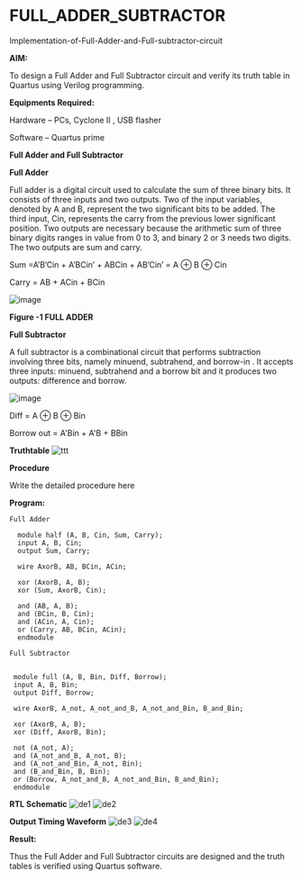 # FULL_ADDER_SUBTRACTOR

Implementation-of-Full-Adder-and-Full-subtractor-circuit

**AIM:**

To design a Full Adder and Full Subtractor circuit and verify its truth table in Quartus using Verilog programming.

**Equipments Required:**

Hardware – PCs, Cyclone II , USB flasher

Software – Quartus prime

**Full Adder and Full Subtractor**

**Full Adder**

Full adder is a digital circuit used to calculate the sum of three binary bits. It consists of three inputs and two outputs. Two of the input variables, denoted by A and B, represent the two significant bits to be added. The third input, Cin, represents the carry from the previous lower significant position. Two outputs are necessary because the arithmetic sum of three binary digits ranges in value from 0 to 3, and binary 2 or 3 needs two digits. The two outputs are sum and carry.

Sum =A’B’Cin + A’BCin’ + ABCin + AB’Cin’ = A ⊕ B ⊕ Cin 

Carry = AB + ACin + BCin

![image](https://github.com/naavaneetha/FULL_ADDER_SUBTRACTOR/assets/154305477/0f30ba51-5ffb-4198-845f-18e054f675e7)

**Figure -1 FULL ADDER**

**Full Subtractor**

A full subtractor is a combinational circuit that performs subtraction involving three bits, namely minuend, subtrahend, and borrow-in . It accepts three inputs: minuend, subtrahend and a borrow bit and it produces two outputs: difference and borrow.

![image](https://github.com/naavaneetha/FULL_ADDER_SUBTRACTOR/assets/154305477/02b24f51-ab51-4304-9ad6-7b81ffc1ead5)

Diff = A ⊕ B ⊕ Bin 

Borrow out = A'Bin + A'B + BBin

**Truthtable**
![ttt](https://github.com/user-attachments/assets/3d058a95-3e24-45e1-9cee-5aa57629c891)

**Procedure**

Write the detailed procedure here

**Program:**
```
Full Adder

  module half (A, B, Cin, Sum, Carry); 
  input A, B, Cin;
  output Sum, Carry;

  wire AxorB, AB, BCin, ACin;

  xor (AxorB, A, B);           
  xor (Sum, AxorB, Cin);       

  and (AB, A, B);              
  and (BCin, B, Cin);          
  and (ACin, A, Cin);          
  or (Carry, AB, BCin, ACin);  
  endmodule

Full Subtractor

 
 module full (A, B, Bin, Diff, Borrow);
 input A, B, Bin;
 output Diff, Borrow;

 wire AxorB, A_not, A_not_and_B, A_not_and_Bin, B_and_Bin;

 xor (AxorB, A, B);               
 xor (Diff, AxorB, Bin);          

 not (A_not, A);                
 and (A_not_and_B, A_not, B);     
 and (A_not_and_Bin, A_not, Bin); 
 and (B_and_Bin, B, Bin);         
 or (Borrow, A_not_and_B, A_not_and_Bin, B_and_Bin); 
 endmodule
```

**RTL Schematic**
![de1](https://github.com/user-attachments/assets/8bfbff8e-8044-433b-ac6f-a3340137076a)
![de2](https://github.com/user-attachments/assets/694f0b79-b0a7-4195-8540-e1d3779fff39)

**Output Timing Waveform**
![de3](https://github.com/user-attachments/assets/fdf54eed-83ee-40d9-bcf0-defa7f228750)
![de4](https://github.com/user-attachments/assets/529befda-136b-4663-82df-a51dc686a624)

**Result:**

Thus the Full Adder and Full Subtractor circuits are designed and the truth tables is verified using Quartus software.



